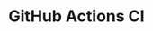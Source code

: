 # GitHub Actions CI























































































































































































































































































































































































































































































































































































































































































































































































































































































































































































































































































































































































































































































































































































































































































